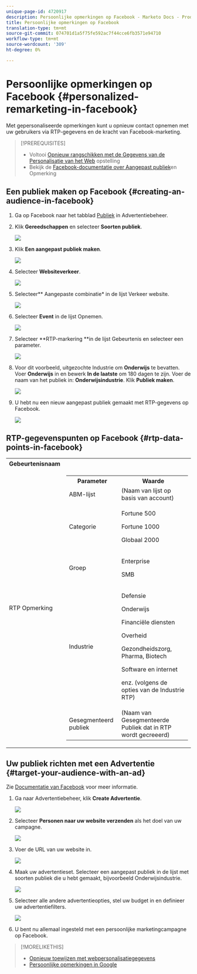 ```yaml
---
unique-page-id: 4720917
description: Persoonlijke opmerkingen op Facebook - Marketo Docs - Productdocumentatie
title: Persoonlijke opmerkingen op Facebook
translation-type: tm+mt
source-git-commit: 074701d1a5f75fe592ac7f44cce6fb3571e94710
workflow-type: tm+mt
source-wordcount: '309'
ht-degree: 0%

---
```



# Persoonlijke opmerkingen op Facebook {#personalized-remarketing-in-facebook}

Met gepersonaliseerde opmerkingen kunt u opnieuw contact opnemen met uw gebruikers via RTP-gegevens en de kracht van Facebook-marketing.

>[!PREREQUISITES]
>
>* Voltooi [Opnieuw rangschikken met de Gegevens van de Personalisatie van het Web](retargeting-with-web-personalization-data.md) opstelling
>* Bekijk de [](https://developers.facebook.com/docs/ads-for-websites/website-custom-audiences/getting-started#install-the-pixel) [Facebook-documentatie over Aangepast publiek](https://developers.facebook.com/docs/ads-for-websites/website-custom-audiences/getting-started#install-the-pixel)en Opmerking

>



## Een publiek maken op Facebook {#creating-an-audience-in-facebook}

1. Ga op Facebook naar het tabblad [Publiek](https://www.facebook.com/ads/audience_manager) in Advertentiebeheer.
1. Klik **Gereedschappen** en selecteer **Soorten publiek**.

   ![](assets/one-1.png)

1. Klik **Een aangepast publiek maken**.

   ![](assets/two-1.png)

1. Selecteer **Websiteverkeer**.

   ![](assets/image2015-1-19-16-3a32-3a2.png)

1. Selecteer** Aangepaste combinatie* in de lijst Verkeer website.

   ![](assets/image2015-1-19-16-3a33-3a21.png)

1. Selecteer **Event** in de lijst Opnemen.

   ![](assets/image2015-1-19-16-3a34-3a9.png)

1. Selecteer **RTP-markering **in de lijst Gebeurtenis en selecteer een parameter.

   ![](assets/image2015-1-19-16-3a52-3a29.png)

1. Voor dit voorbeeld, uitgezochte Industrie om **Onderwijs** te bevatten. Voer **Onderwijs** in en bewerk **In de laatste** om 180 dagen te zijn. Voer de naam van het publiek in: **Onderwijsindustrie**. Klik **Publiek maken**.

   ![](assets/image2015-1-19-16-3a56-3a15.png)

1. U hebt nu een nieuw aangepast publiek gemaakt met RTP-gegevens op Facebook.

   ![](assets/image2015-1-19-16-3a59-3a2.png)

## RTP-gegevenspunten op Facebook {#rtp-data-points-in-facebook}

<table> 
 <tbody> 
  <tr> 
   <th>Gebeurtenisnaam</th> 
   <th> </th> 
  </tr> 
  <tr> 
   <td>RTP Opmerking</td> 
   <td> 
    <div> 
     <table> 
      <tbody> 
       <tr> 
        <th>Parameter</th> 
        <th>Waarde</th> 
       </tr> 
       <tr> 
        <td>ABM-lijst</td> 
        <td>(Naam van lijst op basis van account)</td> 
       </tr> 
       <tr> 
        <td colspan="1">Categorie</td> 
        <td colspan="1"><p>Fortune 500</p><p>Fortune 1000</p><p>Globaal 2000</p></td> 
       </tr> 
       <tr> 
        <td colspan="1">Groep</td> 
        <td colspan="1"><p>Enterprise</p><p>SMB</p></td> 
       </tr> 
       <tr> 
        <td>Industrie</td> 
        <td><p>Defensie</p><p>Onderwijs</p><p>Financiële diensten</p><p>Overheid</p><p>Gezondheidszorg, Pharma, Biotech</p><p>Software en internet</p><p>enz. (volgens de opties van de Industrie RTP)</p></td> 
       </tr> 
       <tr> 
        <td colspan="1">Gesegmenteerd publiek</td> 
        <td colspan="1">(Naam van Gesegmenteerde Publiek dat in RTP wordt gecreeerd)</td> 
       </tr> 
      </tbody> 
     </table> 
    </div></td> 
  </tr> 
 </tbody> 
</table>

## Uw publiek richten met een Advertentie {#target-your-audience-with-an-ad}

Zie [Documentatie van Facebook](https://developers.facebook.com/docs/ads-for-websites/website-custom-audiences/getting-started#target-your-audience) voor meer informatie.

1. Ga naar Advertentiebeheer, klik **Create Advertentie**.

   ![](assets/image2015-1-19-17-3a10-3a19.png)

1. Selecteer **Personen naar uw website verzenden** als het doel van uw campagne.

   ![](assets/image2015-1-19-17-3a11-3a20.png)

1. Voer de URL van uw website in.

   ![](assets/image2015-1-19-17-3a12-3a39.png)

1. Maak uw advertentieset. Selecteer een aangepast publiek in de lijst met soorten publiek die u hebt gemaakt, bijvoorbeeld Onderwijsindustrie.

   ![](assets/image2015-1-19-17-3a18-3a13.png)

1. Selecteer alle andere advertentieopties, stel uw budget in en definieer uw advertentiefilters.

   ![](assets/image2015-1-19-17-3a19-3a25.png)

1. U bent nu allemaal ingesteld met een persoonlijke marketingcampagne op Facebook.

>[!MORELIKETHIS]
>
>* [Opnieuw toewijzen met webpersonalisatiegegevens](retargeting-with-web-personalization-data.md)
>* [Persoonlijke opmerkingen in Google](personalized-remarketing-in-google.md)

>



